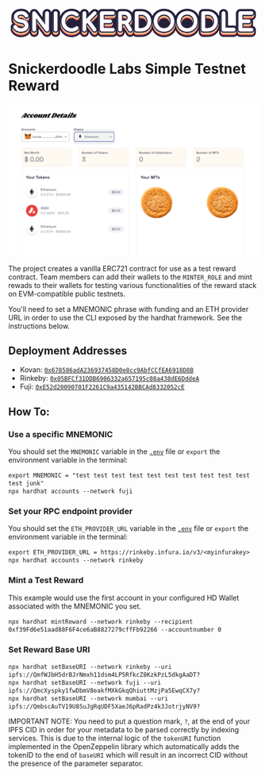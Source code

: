 ![Test Rewards](https://github.com/SnickerdoodleLabs/Snickerdoodle-Theme-Light/blob/main/snickerdoodle_horizontal_notab.png?raw=true)

# Snickerdoodle Labs Simple Testnet Reward

![Data Wallet](/assets/wallet-visualization.png)

The project creates a vanilla ERC721 contract for use as a test reward contract. Team members can add their wallets to the `MINTER_ROLE` and 
mint rewads to their wallets for testing various functionalities of the reward stack on EVM-compatible public testnets. 

You'll need to set a MNEMONIC phrase with funding and an ETH provider URL in order to use the CLI exposed by the hardhat framework. See the 
instructions below.

## Deployment Addresses

- Kovan: [`0x678586adA236937458D0e8cc9AbfCCfEA6918D8B`](https://kovan.etherscan.io/address/0x678586adA236937458D0e8cc9AbfCCfEA6918D8B)
- Rinkeby: [`0x05BFCf31DDB6906332a657195c08a438dE6DddeA`](https://rinkeby.etherscan.io/address/0x05BFCf31DDB6906332a657195c08a438dE6DddeA)
- Fuji: [`0xE52d20090701F2261C9a435142BBCAd8332052cE`](https://testnet.snowtrace.io/address/0xE52d20090701F2261C9a435142BBCAd8332052cE)

## How To:

### Use a specific MNEMONIC

You should set the `MNEMONIC` variable in the [`.env`](https://www.npmjs.com/package/dotenv) file or `export` the environment variable in the terminal:

```shell
export MNEMONIC = "test test test test test test test test test test test junk"
npx hardhat accounts --network fuji
```

### Set your RPC endpoint provider

You should set the `ETH_PROVIDER_URL` variable in the [`.env`](https://www.npmjs.com/package/dotenv) file or `export` the environment variable in the terminal:

```shell
export ETH_PROVIDER_URL = https://rinkeby.infura.io/v3/<myinfurakey>
npx hardhat accounts --network rinkeby
```

### Mint a Test Reward

This example would use the first account in your configured HD Wallet associated with the MNEMONIC you set.

```shell
npx hardhat mintReward --network rinkeby --recipient 0xf39Fd6e51aad88F6F4ce6aB8827279cffFb92266 --accountnumber 0
```

### Set Reward Base URI

```shell
npx hardhat setBaseURI --network rinkeby --uri ipfs://QmfWJbH5drBJrNmxh11dsm4LP5RfkcZ8KzkPzL5dkgAaDT?
npx hardhat setBaseURI --network fuji --uri ipfs://QmcXyspky1fwDbmV8eakfMXkGkqQhiuttMzjPa5EwqCX7y?
npx hardhat setBaseURI --network mumbai --uri ipfs://QmbscAuTV19U8SuJgRqUDF5XaeJ6pRadPz4k3JotrjyNV9?
```

IMPORTANT NOTE: 
You need to put a question mark, `?`, at the end of your IPFS CID in order for your metadata to be parsed correctly
by indexing services. This is due to the internal logic of the `tokenURI` function implemented in the OpenZeppelin 
library which automatically adds the tokenID to the end of `baseURI` which will result in an incorrect CID without
the presence of the parameter separator. 